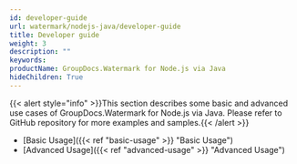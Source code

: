 ```yaml
---
id: developer-guide
url: watermark/nodejs-java/developer-guide
title: Developer guide
weight: 3
description: ""
keywords: 
productName: GroupDocs.Watermark for Node.js via Java
hideChildren: True
---
```

{{< alert style="info" >}}This section describes some basic and advanced use cases of GroupDocs.Watermark for Node.js via Java. Please refer to GitHub repository for more examples and samples.{{< /alert >}}

* [Basic Usage]({{< ref "basic-usage" >}} "Basic Usage")
* [Advanced Usage]({{< ref "advanced-usage" >}} "Advanced Usage")

